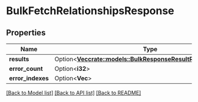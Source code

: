 # BulkFetchRelationshipsResponse

## Properties

Name | Type | Description | Notes
------------ | ------------- | ------------- | -------------
**results** | Option<[**Vec<crate::models::BulkResponseResultRelationshipEntity>**](BulkResponseResultRelationshipEntity.md)> |  | [optional]
**error_count** | Option<**i32**> |  | [optional]
**error_indexes** | Option<**Vec<i32>**> |  | [optional]

[[Back to Model list]](../README.md#documentation-for-models) [[Back to API list]](../README.md#documentation-for-api-endpoints) [[Back to README]](../README.md)


